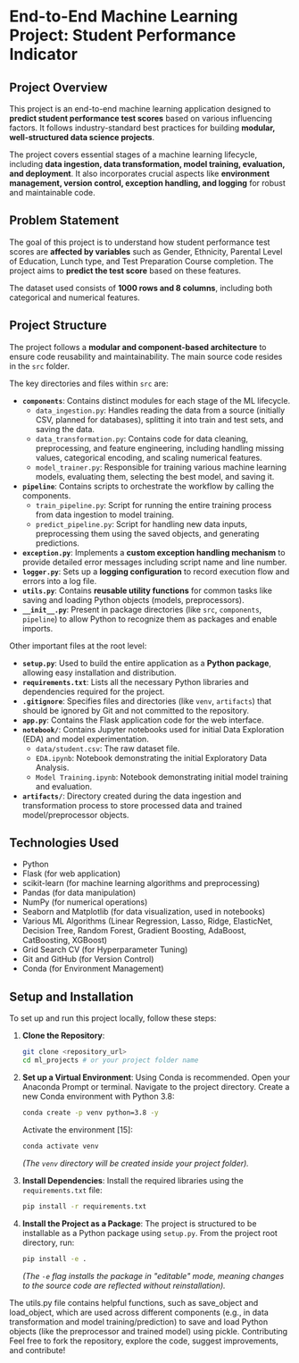 # End-to-End Machine Learning Project: Student Performance Indicator

## Project Overview

This project is an end-to-end machine learning application designed to **predict student performance test scores** based on various influencing factors. It follows industry-standard best practices for building **modular, well-structured data science projects**.

The project covers essential stages of a machine learning lifecycle, including **data ingestion, data transformation, model training, evaluation, and deployment**. It also incorporates crucial aspects like **environment management, version control, exception handling, and logging** for robust and maintainable code.

## Problem Statement

The goal of this project is to understand how student performance test scores are **affected by variables** such as Gender, Ethnicity, Parental Level of Education, Lunch type, and Test Preparation Course completion. The project aims to **predict the test score** based on these features.

The dataset used consists of **1000 rows and 8 columns**, including both categorical and numerical features.

## Project Structure

The project follows a **modular and component-based architecture** to ensure code reusability and maintainability. The main source code resides in the `src` folder.

The key directories and files within `src` are:

*   **`components`**: Contains distinct modules for each stage of the ML lifecycle.
    *   `data_ingestion.py`: Handles reading the data from a source (initially CSV, planned for databases), splitting it into train and test sets, and saving the data.
    *   `data_transformation.py`: Contains code for data cleaning, preprocessing, and feature engineering, including handling missing values, categorical encoding, and scaling numerical features.
    *   `model_trainer.py`: Responsible for training various machine learning models, evaluating them, selecting the best model, and saving it.
*   **`pipeline`**: Contains scripts to orchestrate the workflow by calling the components.
    *   `train_pipeline.py`: Script for running the entire training process from data ingestion to model training.
    *   `predict_pipeline.py`: Script for handling new data inputs, preprocessing them using the saved objects, and generating predictions.
*   **`exception.py`**: Implements a **custom exception handling mechanism** to provide detailed error messages including script name and line number.
*   **`logger.py`**: Sets up a **logging configuration** to record execution flow and errors into a log file.
*   **`utils.py`**: Contains **reusable utility functions** for common tasks like saving and loading Python objects (models, preprocessors).
*   **`__init__.py`**: Present in package directories (like `src`, `components`, `pipeline`) to allow Python to recognize them as packages and enable imports.

Other important files at the root level:

*   **`setup.py`**: Used to build the entire application as a **Python package**, allowing easy installation and distribution.
*   **`requirements.txt`**: Lists all the necessary Python libraries and dependencies required for the project.
*   **`.gitignore`**: Specifies files and directories (like `venv`, `artifacts`) that should be ignored by Git and not committed to the repository.
*   **`app.py`**: Contains the Flask application code for the web interface.
*   **`notebook/`**: Contains Jupyter notebooks used for initial Data Exploration (EDA) and model experimentation.
    *   `data/student.csv`: The raw dataset file.
    *   `EDA.ipynb`: Notebook demonstrating the initial Exploratory Data Analysis.
    *   `Model Training.ipynb`: Notebook demonstrating initial model training and evaluation.
*   **`artifacts/`**: Directory created during the data ingestion and transformation process to store processed data and trained model/preprocessor objects.

## Technologies Used

*   Python
*   Flask (for web application)
*   scikit-learn (for machine learning algorithms and preprocessing) 
*   Pandas (for data manipulation) 
*   NumPy (for numerical operations) 
*   Seaborn and Matplotlib (for data visualization, used in notebooks) 
*   Various ML Algorithms (Linear Regression, Lasso, Ridge, ElasticNet, Decision Tree, Random Forest, Gradient Boosting, AdaBoost, CatBoosting, XGBoost)
*   Grid Search CV (for Hyperparameter Tuning) 
*   Git and GitHub (for Version Control) 
*   Conda (for Environment Management)

## Setup and Installation

To set up and run this project locally, follow these steps:

1.  **Clone the Repository**:
    ```bash
    git clone <repository_url>
    cd ml_projects # or your project folder name
    ```

2.  **Set up a Virtual Environment**:
    Using Conda is recommended. Open your Anaconda Prompt or terminal.
    Navigate to the project directory.
    Create a new Conda environment with Python 3.8:
    ```bash
    conda create -p venv python=3.8 -y
    ```
    Activate the environment [15]:
    ```bash
    conda activate venv
    ```
    *(The `venv` directory will be created inside your project folder).*

3.  **Install Dependencies**:
    Install the required libraries using the `requirements.txt` file:
    ```bash
    pip install -r requirements.txt
    ```

4.  **Install the Project as a Package**:
    The project is structured to be installable as a Python package using `setup.py`. From the project root directory, run:
    ```bash
    pip install -e .
    ```
    *(The `-e` flag installs the package in "editable" mode, meaning changes to the source code are reflected without reinstallation).*

The utils.py file contains helpful functions, such as save_object and load_object, which are used across different components (e.g., in data transformation and model training/prediction) to save and load Python objects (like the preprocessor and trained model) using pickle.
Contributing
Feel free to fork the repository, explore the code, suggest improvements, and contribute!
